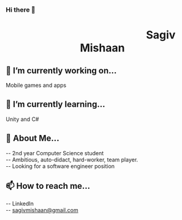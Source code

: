 ### Hi there 👋

<!--
**sagivmis/sagivmis** is a ✨ _special_ ✨ repository because its `README.md` (this file) appears on your GitHub profile.

Here are some ideas to get you started:

-->

<h1 style="text-align:center">&nbsp&nbsp&nbsp&nbsp&nbsp&nbsp&nbsp&nbsp&nbsp&nbsp&nbsp&nbsp&nbsp&nbsp&nbsp&nbsp&nbsp&nbsp&nbsp&nbsp&nbsp&nbsp&nbsp&nbsp&nbsp&nbsp&nbsp&nbsp&nbsp&nbsp&nbsp&nbsp&nbsp&nbsp&nbsp&nbsp&nbsp&nbsp&nbsp&nbsp&nbsp&nbsp&nbsp&nbsp&nbsp Sagiv Mishaan</h1>

## 🔭 I’m currently working on...
  Mobile games and apps  
  
## 🌱 I’m currently learning...
  Unity and C#  
  
## 💬 About Me...
  -- 2nd year Computer Science student  
  -- Ambitious, auto-didact, hard-worker, team player.  
  -- Looking for a software engineer position  
  
## 📫 How to reach me...  
  -- LinkedIn  
  -- sagivmishaan@gmail.com  
  
